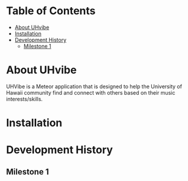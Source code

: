 # Table of Contents

* [About UHvibe](#about-uhvibe)
* [Installation](#installation)
* [Development History](#development-history)
  * [Milestone 1](#milestone-1)
  
# About UHvibe
UHVibe is a Meteor application that is designed to help the University of Hawaii community find and connect with others based on their music interests/skills. 

# Installation

# Development History

## Milestone 1
